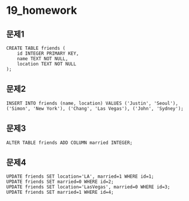 # 19_homework

## 문제1

```
CREATE TABLE friends (
	id INTEGER PRIMARY KEY,
	name TEXT NOT NULL,
	location TEXT NOT NULL
);
```



## 문제2

```
INSERT INTO friends (name, location) VALUES ('Justin', 'Seoul'), ('Simon', 'New York'), ('Chang', 'Las Vegas'), ('John', 'Sydney');
```



## 문제3

```
ALTER TABLE friends ADD COLUMN married INTEGER;
```



## 문제4

```
UPDATE friends SET location='LA', married=1 WHERE id=1;
UPDATE friends SET married=0 WHERE id=2;
UPDATE friends SET location='LasVegas', married=0 WHERE id=3;
UPDATE friends SET married=1 WHERE id=4;
```

